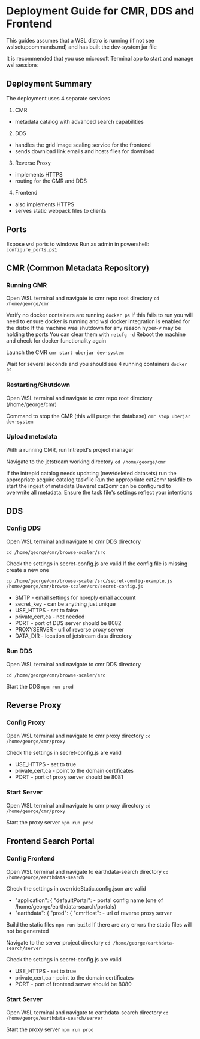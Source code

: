 # Deployment Guide for CMR, DDS and Frontend

This guides assumes that a WSL distro is running (if not see wslsetupcommands.md) and has built the dev-system jar file

It is recommended that you use microsoft Terminal app to start and manage wsl sessions

## Deployment Summary

The deployment uses 4 separate services

1. CMR
- metadata catalog with advanced search capabilities

2. DDS
- handles the grid image scaling service for the frontend
- sends download link emails and hosts files for download

3. Reverse Proxy
- implements HTTPS
- routing for the CMR and DDS

4. Frontend
- also implements HTTPS
- serves static webpack files to clients

## Ports

Expose wsl ports to windows
Run as admin in powershell: 
`configure_ports.ps1`

## CMR (Common Metadata Repository)

### Running CMR

Open WSL terminal and navigate to cmr repo root directory 
`cd /home/george/cmr`

Verify no docker containers are running
`docker ps`
If this fails to run you will need to ensure docker is running and wsl docker integration is enabled for the distro
If the machine was shutdown for any reason hyper-v may be holding the ports
You can clear them with
`netcfg -d`
Reboot the machine and check for docker functionality again

Launch the CMR
`cmr start uberjar dev-system`

Wait for several seconds and you should see 4 running containers
`docker ps`

### Restarting/Shutdown

Open WSL terminal and navigate to cmr repo root directory (/home/george/cmr)

Command to stop the CMR (this will purge the database)
`cmr stop uberjar dev-system`

### Upload metadata

With a running CMR, run Intrepid's project manager

Navigate to the jetstream working directory `cd /home/george/cmr`

If the intrepid catalog needs updating (new/deleted datasets) run the appropriate acquire catalog taskfile
Run the appropriate cat2cmr taskfile to start the ingest of metadata
Beware! cat2cmr can be configured to overwrite all metadata. Ensure the task file's settings reflect your intentions

## DDS

### Config DDS

Open WSL terminal and navigate to cmr DDS directory

`cd /home/george/cmr/browse-scaler/src`

Check the settings in secret-config.js are valid
If the config file is missing create a new one

`cp /home/george/cmr/browse-scaler/src/secret-config-example.js /home/george/cmr/browse-scaler/src/secret-config.js`

- SMTP - email settings for noreply email accoumt
- secret_key - can be anything just unique
- USE_HTTPS - set to false
- private,cert,ca - not needed
- PORT - port of DDS server should be 8082
- PROXYSERVER - url of reverse proxy server
- DATA_DIR - location of jetstream data directory

### Run DDS

Open WSL terminal and navigate to cmr DDS directory 

`cd /home/george/cmr/browse-scaler/src`

Start the DDS
`npm run prod`

## Reverse Proxy

### Config Proxy

Open WSL terminal and navigate to cmr proxy directory `cd /home/george/cmr/proxy`

Check the settings in secret-config.js are valid

- USE_HTTPS - set to true
- private,cert,ca - point to the domain certificates
- PORT - port of proxy server should be 8081

### Start Server

Open WSL terminal and navigate to cmr proxy directory `cd /home/george/cmr/proxy`

Start the proxy server
`npm run prod`

## Frontend Search Portal

### Config Frontend

Open WSL terminal and navigate to earthdata-search directory `cd /home/george/earthdata-search`

Check the settings in overrideStatic.config.json are valid

- "application": { "defaultPortal": - portal config name (one of /home/george/earthdata-search/portals)
- "earthdata": { "prod": { "cmrHost": - url of reverse proxy server

Build the static files `npm run build`
If there are any errors the static files will not be generated

Navigate to the server project directory `cd /home/george/earthdata-search/server`

Check the settings in secret-config.js are valid

- USE_HTTPS - set to true
- private,cert,ca - point to the domain certificates
- PORT - port of frontend server should be 8080

### Start Server

Open WSL terminal and navigate to earthdata-search directory `cd /home/george/earthdata-search/server`

Start the proxy server
`npm run prod`